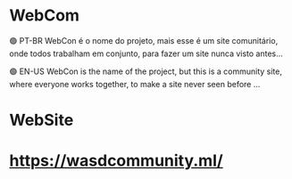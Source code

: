 # WebCom

🟢 PT-BR
WebCon é o nome do projeto, mais esse é um site comunitário, onde todos trabalham em conjunto, para fazer um site nunca visto antes...

🟢 EN-US
WebCon is the name of the project, but this is a community site, where everyone works together, to make a site never seen before ...

# WebSite
# https://wasdcommunity.ml/
